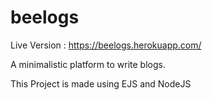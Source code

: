 # beelogs
Live Version : https://beelogs.herokuapp.com/

A minimalistic platform to write blogs.

This Project is made using EJS and NodeJS
